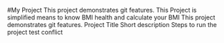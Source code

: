 #My Project
This project demonstrates git features.
This Project is simplified means to know BMI health and calculate your BMI
This project demonstrates git features.
Project Title
Short description
Steps to run the project
test conflict
